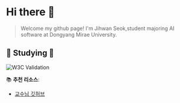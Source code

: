 # Hi there 👋
>Welcome my github page!
>I'm Jihwan Seok,student majoring AI software at Dongyang Mirae University.
  
  
  ## 📖 Studying 📖  
![W3C Validation](https://img.shields.io/w3c-validation/html)



📚 **추천 리소스**:  
- [교수님 깃허브](https://github.com/ai7dnn)
   
